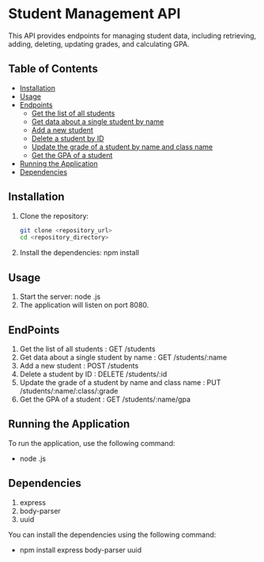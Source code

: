 # Student Management API

This API provides endpoints for managing student data, including retrieving, adding, deleting, updating grades, and calculating GPA.

## Table of Contents

- [Installation](#installation)
- [Usage](#usage)
- [Endpoints](#endpoints)
  - [Get the list of all students](#1-get-the-list-of-all-students)
  - [Get data about a single student by name](#2-get-data-about-a-single-student-by-name)
  - [Add a new student](#3-add-a-new-student)
  - [Delete a student by ID](#4-delete-a-student-by-id)
  - [Update the grade of a student by name and class name](#5-update-the-grade-of-a-student-by-name-and-class-name)
  - [Get the GPA of a student](#6-get-the-gpa-of-a-student)
- [Running the Application](#running-the-application)
- [Dependencies](#dependencies)

## Installation
1. Clone the repository:
   ```sh
   git clone <repository_url>
   cd <repository_directory>
2. Install the dependencies:
   npm install

## Usage
1. Start the server: node <filename>.js
2. The application will listen on port 8080.

## EndPoints
1. Get the list of all students : GET /students
2. Get data about a single student by name : GET /students/:name
3. Add a new student : POST /students
4. Delete a student by ID : DELETE /students/:id
5. Update the grade of a student by name and class name : PUT /students/:name/:class/:grade
6. Get the GPA of a student : GET /students/:name/gpa

## Running the Application
To run the application, use the following command:
 - node <filename>.js

## Dependencies
1. express
2. body-parser
3. uuid

You can install the dependencies using the following command:
 - npm install express body-parser uuid






